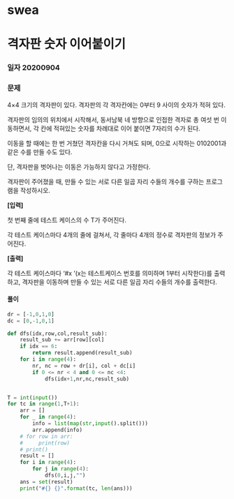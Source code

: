 # swea

# 격자판 숫자 이어붙이기

### 일자 20200904

### 문제

4×4 크기의 격자판이 있다. 격자판의 각 격자칸에는 0부터 9 사이의 숫자가 적혀 있다.

격자판의 임의의 위치에서 시작해서, 동서남북 네 방향으로 인접한 격자로 총 여섯 번 이동하면서, 각 칸에 적혀있는 숫자를 차례대로 이어 붙이면 7자리의 수가 된다.

이동을 할 때에는 한 번 거쳤던 격자칸을 다시 거쳐도 되며, 0으로 시작하는 0102001과 같은 수를 만들 수도 있다.

단, 격자판을 벗어나는 이동은 가능하지 않다고 가정한다.

격자판이 주어졌을 때, 만들 수 있는 서로 다른 일곱 자리 수들의 개수를 구하는 프로그램을 작성하시오.


**[입력]**

첫 번째 줄에 테스트 케이스의 수 T가 주어진다.

각 테스트 케이스마다 4개의 줄에 걸쳐서, 각 줄마다 4개의 정수로 격자판의 정보가 주어진다.


**[출력]**

각 테스트 케이스마다 ‘#x ’(x는 테스트케이스 번호를 의미하며 1부터 시작한다)를 출력하고, 격자판을 이동하며 만들 수 있는 서로 다른 일곱 자리 수들의 개수를 출력한다.




#### 풀이

```python
dr = [-1,0,1,0]
dc = [0,-1,0,1]

def dfs(idx,row,col,result_sub):
    result_sub += arr[row][col]
    if idx == 6:
        return result.append(result_sub)
    for i in range(4):
        nr, nc = row + dr[i], col + dc[i]
        if 0 <= nr < 4 and 0 <= nc <4:
            dfs(idx+1,nr,nc,result_sub)


T = int(input())
for tc in range(1,T+1):
    arr = []
    for _ in range(4):
        info = list(map(str,input().split()))
        arr.append(info)
    # for row in arr:
    #     print(row)
    # print()
    result = []
    for i in range(4):
        for j in range(4):
            dfs(0,i,j,"")
    ans = set(result)
    print("#{} {}".format(tc, len(ans)))

```
